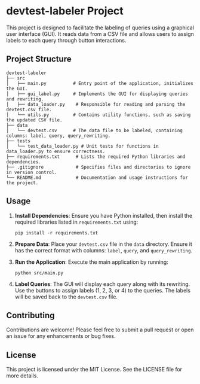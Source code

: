 # devtest-labeler Project

This project is designed to facilitate the labeling of queries using a graphical user interface (GUI). It reads data from a CSV file and allows users to assign labels to each query through button interactions.

## Project Structure

```
devtest-labeler
├── src
│   ├── main.py          # Entry point of the application, initializes the GUI.
│   ├── gui_label.py     # Implements the GUI for displaying queries and rewriting.
│   ├── data_loader.py    # Responsible for reading and parsing the devtest.csv file.
│   └── utils.py         # Contains utility functions, such as saving the updated CSV file.
├── data
│   └── devtest.csv      # The data file to be labeled, containing columns: label, query, query_rewriting.
├── tests
│   └── test_data_loader.py # Unit tests for functions in data_loader.py to ensure correctness.
├── requirements.txt      # Lists the required Python libraries and dependencies.
├── .gitignore            # Specifies files and directories to ignore in version control.
└── README.md             # Documentation and usage instructions for the project.
```

## Usage

1. **Install Dependencies**: Ensure you have Python installed, then install the required libraries listed in `requirements.txt` using:
   ```
   pip install -r requirements.txt
   ```

2. **Prepare Data**: Place your `devtest.csv` file in the `data` directory. Ensure it has the correct format with columns: `label`, `query`, and `query_rewriting`.

3. **Run the Application**: Execute the main application by running:
   ```
   python src/main.py
   ```

4. **Label Queries**: The GUI will display each query along with its rewriting. Use the buttons to assign labels (1, 2, 3, or 4) to the queries. The labels will be saved back to the `devtest.csv` file.

## Contributing

Contributions are welcome! Please feel free to submit a pull request or open an issue for any enhancements or bug fixes.

## License

This project is licensed under the MIT License. See the LICENSE file for more details.
